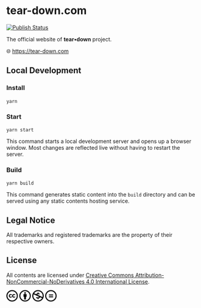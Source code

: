 # tear-down.com

[![Publish Status](https://github.com/tear-down/tear-down.com/workflows/Publish/badge.svg)](https://github.com/tear-down/tear-down.com/actions/workflows/publish.yml?query=branch%3Amaster)

The official website of **tear•down** project.

🌐 https://tear-down.com

## Local Development

### Install

```
yarn
```

### Start

```
yarn start
```

This command starts a local development server and opens up a browser window. Most changes are reflected live without having to restart the server.

### Build

```
yarn build
```

This command generates static content into the `build` directory and can be served using any static contents hosting service.

## Legal Notice

All trademarks and registered trademarks are the property of their respective owners.

## License

All contents are licensed under [Creative Commons Attribution-NonCommercial-NoDerivatives 4.0 International License](https://creativecommons.org/licenses/by-nc-nd/4.0/).

<img src="static/img/cc.svg" width="30" alt="CC" />
<img src="static/img/by.svg" width="30" alt="BY" />
<img src="static/img/nc.svg" width="30" alt="NC" />
<img src="static/img/nd.svg" width="30" alt="ND" />
